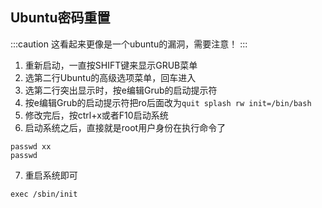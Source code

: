 ## Ubuntu密码重置

:::caution
这看起来更像是一个ubuntu的漏洞，需要注意！
:::

1. 重新启动，一直按SHIFT键来显示GRUB菜单
2. 选第二行Ubuntu的高级选项菜单，回车进入
3. 选第二行突出显示时，按e编辑Grub的启动提示符
4. 按e编辑Grub的启动提示符把ro后面改为`quit splash rw init=/bin/bash`
5. 修改完后，按ctrl+x或者F10启动系统
6. 启动系统之后，直接就是root用户身份在执行命令了

```shell
passwd xx
passwd
```

7. 重启系统即可

```shell
exec /sbin/init
```
